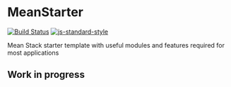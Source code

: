 # MeanStarter
[![Build Status](https://travis-ci.org/Igor-Lopes/MeanStarter.svg?branch=master)](https://travis-ci.org/Igor-Lopes/MeanStarter)
[![js-standard-style](https://img.shields.io/badge/code%20style-standard-brightgreen.svg)](http://standardjs.com)

Mean Stack starter template with useful modules and features required for most applications

## Work in progress
